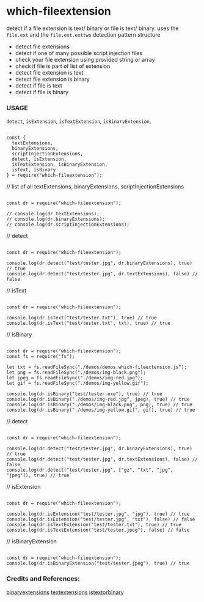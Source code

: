 # which-fileextension

detect if a file extension is text/ binary or file is text/ binary. uses the `file.ext` and the `file.ext.exttwo` detection pattern structure

* detect file extensions 
* detect if one of many possible script injection files
* check your file extension using provided string or array
* check if file is part of list of extension
* detect file extension is text
* detect file extension is binary
* detect if file is text
* detect if file is binary


### USAGE


`detect`, `isExtension`, `isTextExtension`, `isBinaryExtension`, 

```

const {
  textExtensions, 
  binaryExtensions, 
  scriptInjectionExtensions,
  detect, isExtension, 
  isTextExtension, isBinaryExtension, 
  isText, isBinary
} = require("which-fileextension");

```

// list of all textExtensions, binaryExtensions, scriptInjectionExtensions

```

const dr = require("which-fileextension");

// console.log(dr.textExtensions);
// console.log(dr.binaryExtensions);
// console.log(dr.scriptInjectionExtensions);

```

// detect

```

const dr = require("which-fileextension");

console.log(dr.detect("test/tester.jpg", dr.binaryExtensions), true) // true
console.log(dr.detect("test/tester.jpg", dr.textExtensions), false) // false

```

// isText

```

const dr = require("which-fileextension");

console.log(dr.isText("test/tester.txt"), true) // true
console.log(dr.isText("test/tester.txt", txt), true) // true

```

// isBinary

```

const dr = require("which-fileextension");
const fs = require("fs");

let txt = fs.readFileSync("./demos/demos.which-fileextension.js");
let png = fs.readFileSync("./demos/img-black.png");
let jpeg = fs.readFileSync("./demos/img-red.jpg");
let gif = fs.readFileSync("./demos/img-yellow.gif");

console.log(dr.isBinary("test/tester.exe"), true) // true
console.log(dr.isBinary("./demos/img-red.jpg", jpeg), true) // true
console.log(dr.isBinary("./demos/img-black.png", png), true) // true
console.log(dr.isBinary("./demos/img-yellow.gif", gif), true) // true

```

// detect

```

const dr = require("which-fileextension");

console.log(dr.detect("test/tester.jpg", dr.binaryExtensions), true) // true
console.log(dr.detect("test/tester.jpg", dr.textExtensions), false) // false
console.log(dr.detect("test/tester.jpg", ["gz", "txt", "jpg", "jpeg"]), true) // true`

```

// isExtension

```

const dr = require("which-fileextension");

console.log(dr.isExtension("test/tester.jpg", "jpg"), true) // true
console.log(dr.isExtension("test/tester.jpg", "txt"), false) // false
console.log(dr.isTextExtension("test/tester.txt"), true) // true
console.log(dr.isTextExtension("test/tester.jpeg"), false) // false

```

// isBinaryExtension

```

const dr = require("which-fileextension");
console.log(dr.isBinaryExtension("test/tester.jpeg"), true) // true

```

### Credits and References:

[binaryextensions](https://www.npmjs.com/package/binaryextensions)
[textextensions](https://www.npmjs.com/package/textextensions)
[istextorbinary](https://www.npmjs.com/package/istextorbinary)

